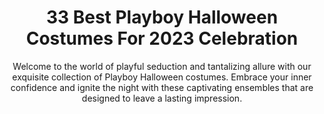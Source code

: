 ---
layout: post
title: 33 Best Playboy Halloween Costumes For 2023 Celebration
subtitle: Welcome to the world of playful seduction and tantalizing allure with our exquisite collection of Playboy Halloween costumes. Embrace your inner confidence and ignite the night with these captivating ensembles that are designed to leave a lasting impression.
header-img: "img/post/2023/09/copied/playboy-halloween-costume.jpg"
header-style: text
permalink: "/playboy-halloween-costume/"
catalog: true
tags:
  - Recipients 
  - Men
---   